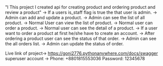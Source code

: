 "I This project I created api for creating product and ordering product and review a product"
-> If a users is_staff flag is true the that user is admin.
-> Admin can add and update a product.
-> Admin can see the list of all product.
-> Normal User can view the list of product.
-> Normal user can order a product.
-> Normal user can see the detail of a product.
-> If a user want to order a product at first he/she have to create an account.
-> After ordering a product user can see the status of that order.
-> Admin can see the all orders list.
-> Admin can update the status of order.

Live link of project-> https://goni2776.pythonanywhere.com/docs/swagger
superuser account -> Phone: +8801815553036
                     Password: 12345678
